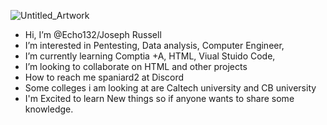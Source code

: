 



![Untitled_Artwork](https://user-images.githubusercontent.com/112459359/192129597-fc61d555-6a4d-41c1-a69b-10a00319439c.jpg)





-  Hi, I’m @Echo132/Joseph Russell
-  I’m interested in Pentesting, Data analysis, Computer Engineer,
-  I’m currently learning Comptia +A, HTML, Viual Stuido Code,
-  I’m looking to collaborate on HTML and other projects 
-  How to reach me spaniard2 at Discord
-  Some colleges i am looking at are Caltech university and CB university
-  I'm Excited to learn New things so if anyone wants to share some knowledge. 
